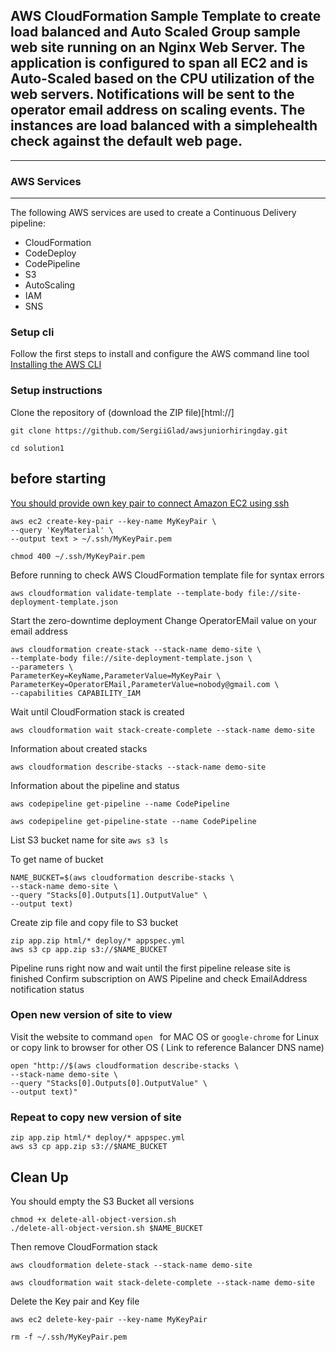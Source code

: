 ## AWS CloudFormation Sample Template to create load balanced and Auto Scaled Group sample web site running on an Nginx Web Server. The application is configured to span all EC2  and is Auto-Scaled based on the CPU utilization of the web servers. Notifications will be sent to the operator email address on scaling events. The instances are load balanced with a simplehealth check against the default web page.
___

### AWS Services
---
The following AWS services are used to create a Continuous Delivery pipeline:

  * CloudFormation
  * CodeDeploy
  * CodePipeline
  * S3
  * AutoScaling
  * IAM
  * SNS


### Setup cli

Follow the first steps to install and configure the AWS command line tool [Installing the AWS CLI](https://docs.aws.amazon.com/cli/latest/userguide/cli-chap-install.html)

### Setup instructions

Clone the repository of (download the ZIP file)[html://]

```
git clone https://github.com/SergiiGlad/awsjuniorhiringday.git

cd solution1

```
## before starting

[You should provide own key pair to connect Amazon EC2 using ssh](https://docs.aws.amazon.com/AWSEC2/latest/UserGuide/ec2-key-pairs.html)

```
aws ec2 create-key-pair --key-name MyKeyPair \
--query 'KeyMaterial' \
--output text > ~/.ssh/MyKeyPair.pem

chmod 400 ~/.ssh/MyKeyPair.pem

```

Before running to check AWS CloudFormation template file for syntax errors

```
aws cloudformation validate-template --template-body file://site-deployment-template.json

```

Start the zero-downtime deployment
Change OperatorEMail value on your email address

```
aws cloudformation create-stack --stack-name demo-site \
--template-body file://site-deployment-template.json \
--parameters \
ParameterKey=KeyName,ParameterValue=MyKeyPair \
ParameterKey=OperatorEMail,ParameterValue=nobody@gmail.com \
--capabilities CAPABILITY_IAM

```

Wait until CloudFormation stack is created

```
aws cloudformation wait stack-create-complete --stack-name demo-site

```

Information about created stacks
```
aws cloudformation describe-stacks --stack-name demo-site

```

Information about the pipeline and status
```
aws codepipeline get-pipeline --name CodePipeline

aws codepipeline get-pipeline-state --name CodePipeline

```


List S3 bucket name for site ```aws s3 ls```

To get name of bucket
```
NAME_BUCKET=$(aws cloudformation describe-stacks \
--stack-name demo-site \
--query "Stacks[0].Outputs[1].OutputValue" \
--output text)

```

Create zip file and copy file to S3 bucket
```
zip app.zip html/* deploy/* appspec.yml
aws s3 cp app.zip s3://$NAME_BUCKET

```

Pipeline runs right now and wait until the first pipeline release site is finished
Confirm subscription on AWS Pipeline and check EmailAddress notification status

### Open new version of site to view

Visit the website to command ```open ``` for MAC OS or ```google-chrome``` for Linux or copy link to browser for other OS ( Link to reference Balancer DNS name)

```
open "http://$(aws cloudformation describe-stacks \
--stack-name demo-site \
--query "Stacks[0].Outputs[0].OutputValue" \
--output text)"

```

### Repeat to copy new version of site

```
zip app.zip html/* deploy/* appspec.yml
aws s3 cp app.zip s3://$NAME_BUCKET

```

## Clean Up

You should empty the S3 Bucket all versions
```
chmod +x delete-all-object-version.sh
./delete-all-object-version.sh $NAME_BUCKET

```

Then remove CloudFormation stack

```
aws cloudformation delete-stack --stack-name demo-site

aws cloudformation wait stack-delete-complete --stack-name demo-site

```

Delete the Key pair and Key file
```
aws ec2 delete-key-pair --key-name MyKeyPair

rm -f ~/.ssh/MyKeyPair.pem

```
